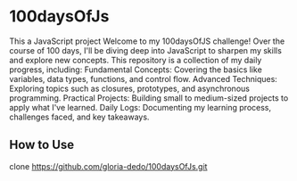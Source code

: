 # 100daysOfJs
This a JavaScript project
Welcome to my 100daysOfJS challenge! Over the course of 100 days, I'll be diving deep into JavaScript to sharpen my skills and explore new concepts. This repository is a collection of my daily progress, including:
Fundamental Concepts: Covering the basics like variables, data types, functions, and control flow.
Advanced Techniques: Exploring topics such as closures, prototypes, and asynchronous programming.
Practical Projects: Building small to medium-sized projects to apply what I've learned.
Daily Logs: Documenting my learning process, challenges faced, and key takeaways.

## How to Use
clone 
https://github.com/gloria-dedo/100daysOfJs.git
